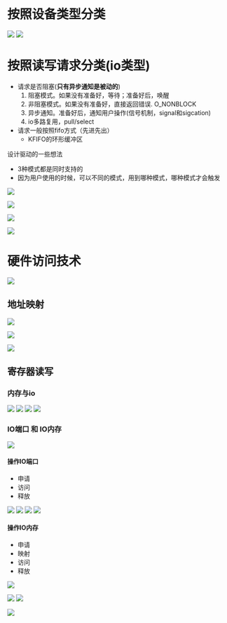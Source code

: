 # 按照设备类型分类
![](../photo/Pasted%20image%2020230507102907.png)
![](../photo/Pasted%20image%2020230509093216.png)

# 按照读写请求分类(io类型)
- 请求是否阻塞(**只有异步通知是被动的**)
	1. 阻塞模式。如果没有准备好，等待；准备好后，唤醒
	2. 非阻塞模式。如果没有准备好，直接返回错误. O_NONBLOCK
	3. 异步通知。准备好后，通知用户操作(信号机制，signal和sigcation)
	4. io多路复用，pull/select
- 请求一般按照fifo方式（先进先出）
	- KFIFO的环形缓冲区

设计驱动的一些想法
- 3种模式都是同时支持的
- 因为用户使用的时候，可以不同的模式，用到哪种模式，哪种模式才会触发

![](../photo/Pasted%20image%2020230509104223.png)

![](../photo/Pasted%20image%2020230509104237.png)

![](../photo/Pasted%20image%2020230509104417.png)

![](../photo/Pasted%20image%2020230509104832.png)

# 硬件访问技术
![](../photo/Pasted%20image%2020230507104333.png)
## 地址映射
![](../photo/Pasted%20image%2020230507104356.png)

![](../photo/Pasted%20image%2020230507104418.png)

![](../photo/Pasted%20image%2020230507104440.png)
## 寄存器读写

### 内存与io

![](../photo/Pasted%20image%2020230509155559.png)
![](../photo/Pasted%20image%2020230509155635.png)
![](../photo/Pasted%20image%2020230509155723.png)
![](../photo/Pasted%20image%2020230509155938.png)
### IO端口 和 IO内存
![](../photo/Pasted%20image%2020230509160039.png)
#### 操作IO端口 
- 申请
- 访问
- 释放

![](../photo/Pasted%20image%2020230509160231.png)
![](../photo/Pasted%20image%2020230509160303.png)
![](../photo/Pasted%20image%2020230509160345.png)
![](../photo/Pasted%20image%2020230509160406.png)
#### 操作IO内存 
- 申请
- 映射
- 访问
- 释放

![](../photo/Pasted%20image%2020230509160454.png)

![](../photo/Pasted%20image%2020230509160525.png)
![](../photo/Pasted%20image%2020230507104502.png)

![](../photo/Pasted%20image%2020230509160817.png)



